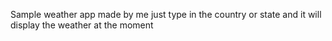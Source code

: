 Sample weather app made by me
just type in the country or state and it will display the weather at the moment
